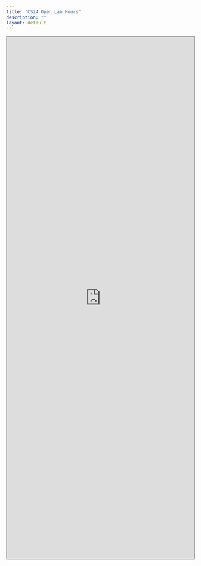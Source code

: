 ```yaml
---
title: "CS24 Open Lab Hours"
description: ""
layout: default
---
```


<style>
     iframe { width: 100%; height: 1400px; }
</style>


<iframe src="https://calendar.google.com/calendar/embed?height=600&wkst=1&bgcolor=%23ffffff&ctz=America%2FLos_Angeles&mode=WEEK&src=Y19jNzc4ODQ5M2QyZTQyNDk5MmM1YTIzOTNkZWYzMTY2MmJiMmNjYzM5Y2NkMDNlNTFkYTYxNTEwZjk2NWY3MWUzQGdyb3VwLmNhbGVuZGFyLmdvb2dsZS5jb20&color=%239E69AF" style="border:solid 1px #777" width="800" height="600" frameborder="0" scrolling="no"></iframe>
